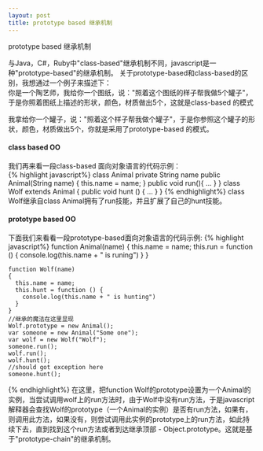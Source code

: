 ```yaml
---
layout: post
title: prototype based 继承机制
---
```

prototype based 继承机制

与Java，C#，Ruby中"class-based"继承机制不同，javascript是一种"prototype-based"的继承机制。 关于prototype-based和class-based的区别，我想通过一个例子来描述下：   
你是一个陶艺师，我给你一个图纸，说："照着这个图纸的样子帮我做5个罐子"，于是你照着图纸上描述的形状，颜色，材质做出5个，这就是class-based 的模式   

我拿给你一个罐子，说："照着这个样子帮我做个罐子"，于是你参照这个罐子的形状，颜色，材质做出5个，你就是采用了prototype-based 的模式。   

#### class based OO
我们再来看一段class-based 面向对象语言的代码示例：   
{% highlight javascript%}
class Animal
  private String name
  public Animal(String name)
  {
  this.name = name;
  }
  public void run(){
    ...
  }
}
  class Wolf extends Animal
{
  public void hunt ()
  {
    ...
  }
}
{% endhighlight%}
class Wolf继承自class Animal拥有了run技能，并且扩展了自己的hunt技能。

#### prototype based OO
下面我们来看看一段prototype-based面向对象语言的代码示例:
{% highlight javascript%}
    function Animal(name)
    {
      this.name = name;
      this.run = function () {
        console.log(this.name + " is runing")
      }
    }

    function Wolf(name)
    {
      this.name = name;
      this.hunt = function () {
        console.log(this.name + " is hunting")
      }
    }
    //继承的魔法在这里显现
    Wolf.prototype = new Animal();
    var someone = new Animal("Some one");
    var wolf = new Wolf("Wolf");
    someone.run();
    wolf.run();
    wolf.hunt();
    //should got exception here
    someone.hunt();
{% endhighlight%}
在这里，把function Wolf的prototype设置为一个Animal的实例，当尝试调用wolf上的run方法时，由于Wolf中没有run方法，于是javascript解释器会查找Wolf的prototype（一个Animal的实例）是否有run方法，如果有，则调用此方法，如果没有，则尝试调用此实例的prototype上的run方法，如此持续下去，直到找到这个run方法或者到达继承顶部 - Object.prototype。这就是基于"prototype-chain"的继承机制。   
